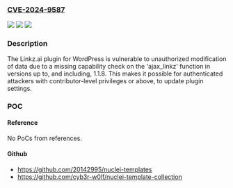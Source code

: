 ### [CVE-2024-9587](https://cve.mitre.org/cgi-bin/cvename.cgi?name=CVE-2024-9587)
![](https://img.shields.io/static/v1?label=Product&message=Linkz.ai%20%E2%80%93%20Automatic%20link%20previews%20on%20hover&color=blue)
![](https://img.shields.io/static/v1?label=Version&message=*%3C%3D%201.1.8%20&color=brighgreen)
![](https://img.shields.io/static/v1?label=Vulnerability&message=CWE-862%20Missing%20Authorization&color=brighgreen)

### Description

The Linkz.ai plugin for WordPress is vulnerable to unauthorized modification of data due to a missing capability check on the 'ajax_linkz' function in versions up to, and including, 1.1.8. This makes it possible for authenticated attackers with contributor-level privileges or above, to update plugin settings.

### POC

#### Reference
No PoCs from references.

#### Github
- https://github.com/20142995/nuclei-templates
- https://github.com/cyb3r-w0lf/nuclei-template-collection

